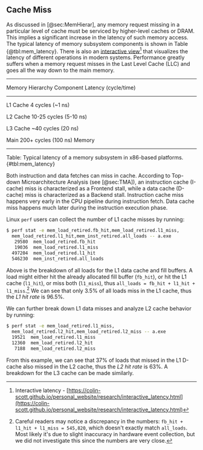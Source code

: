 ## Cache Miss

As discussed in [@sec:MemHierar], any memory request missing in a particular level of cache must be serviced by higher-level caches or DRAM. This implies a significant increase in the latency of such memory access. The typical latency of memory subsystem components is shown in Table {@tbl:mem_latency}. There is also an [interactive view](https://colin-scott.github.io/personal_website/research/interactive_latency.html)[^1] that visualizes the latency of different operations in modern systems. Performance greatly suffers when a memory request misses in the Last Level Cache (LLC) and goes all the way down to the main memory.

-------------------------------------------------
Memory Hierarchy Component   Latency (cycle/time)

--------------------------   --------------------
L1 Cache                     4 cycles (~1 ns)

L2 Cache                     10-25 cycles (5-10 ns)

L3 Cache                     ~40 cycles (20 ns)

Main                         200+ cycles (100 ns)
Memory

-------------------------------------------------

Table: Typical latency of a memory subsystem in x86-based platforms. {#tbl:mem_latency}

Both instruction and data fetches can miss in cache. According to Top-down Microarchitecture Analysis (see [@sec:TMA]), an instruction cache (I-cache) miss is characterized as a Frontend stall, while a data cache (D-cache) miss is characterized as a Backend stall. Instruction cache miss happens very early in the CPU pipeline during instruction fetch. Data cache miss happens much later during the instruction execution phase.

Linux `perf` users can collect the number of L1 cache misses by running:

```bash
$ perf stat -e mem_load_retired.fb_hit,mem_load_retired.l1_miss,
  mem_load_retired.l1_hit,mem_inst_retired.all_loads -- a.exe
   29580  mem_load_retired.fb_hit
   19036  mem_load_retired.l1_miss
  497204  mem_load_retired.l1_hit
  546230  mem_inst_retired.all_loads
```

Above is the breakdown of all loads for the L1 data cache and fill buffers. A load might either hit the already allocated fill buffer (`fb_hit`), or hit the L1 cache (`l1_hit`), or miss both (`l1_miss`), thus `all_loads = fb_hit + l1_hit + l1_miss`.[^2] We can see that only 3.5% of all loads miss in the L1 cache, thus the *L1 hit rate* is 96.5%.

We can further break down L1 data misses and analyze L2 cache behavior by running:

```bash
$ perf stat -e mem_load_retired.l1_miss,
  mem_load_retired.l2_hit,mem_load_retired.l2_miss -- a.exe
  19521  mem_load_retired.l1_miss
  12360  mem_load_retired.l2_hit
   7188  mem_load_retired.l2_miss
```

From this example, we can see that 37% of loads that missed in the L1 D-cache also missed in the L2 cache, thus the *L2 hit rate* is 63%. A breakdown for the L3 cache can be made similarly.

[^1]: Interactive latency - [https://colin-scott.github.io/personal_website/research/interactive_latency.html](https://colin-scott.github.io/personal_website/research/interactive_latency.html)
[^2]: Careful readers may notice a discrepancy in the numbers: `fb_hit + l1_hit + l1_miss = 545,820`, which doesn't exactly match `all_loads`. Most likely it's due to slight inaccuracy in hardware event collection, but we did not investigate this since the numbers are very close.
